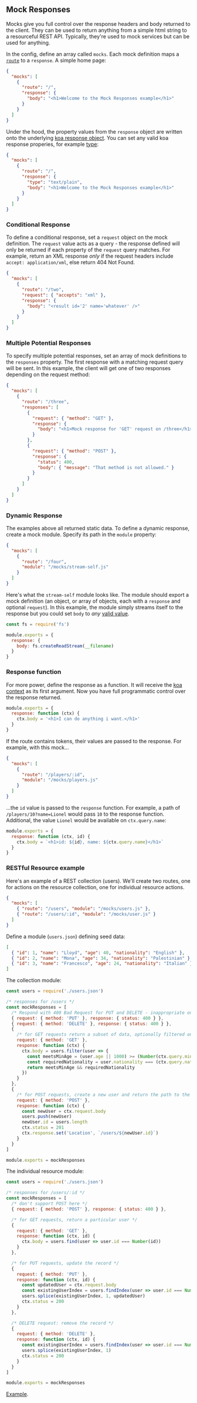 ## Mock Responses

Mocks give you full control over the response headers and body returned to the client. They can be used to return anything from a simple html string to a resourceful REST API. Typically, they're used to mock services but can be used for anything.

In the config, define an array called `mocks`. Each mock definition maps a <code>[route](http://expressjs.com/guide/routing.html#route-paths)</code> to a `response`. A simple home page:
```json
{
  "mocks": [
    {
      "route": "/",
      "response": {
        "body": "<h1>Welcome to the Mock Responses example</h1>"
      }
    }
  ]
}
```

Under the hood, the property values from the `response` object are written onto the underlying [koa response object](https://github.com/koajs/koa/blob/master/docs/api/response.md). You can set any valid koa response properies, for example [type](https://github.com/koajs/koa/blob/master/docs/api/response.md#responsetype-1):
```json
{
  "mocks": [
    {
      "route": "/",
      "response": {
        "type": "text/plain",
        "body": "<h1>Welcome to the Mock Responses example</h1>"
      }
    }
  ]
}
```

### Conditional Response

To define a conditional response, set a `request` object on the mock definition. The `request` value acts as a query - the response defined will only be returned if each property of the `request` query matches. For example, return an XML response *only* if the request headers include `accept: application/xml`, else return 404 Not Found.

```json
{
  "mocks": [
    {
      "route": "/two",
      "request": { "accepts": "xml" },
      "response": {
        "body": "<result id='2' name='whatever' />"
      }
    }
  ]
}
```

### Multiple Potential Responses

To specify multiple potential responses, set an array of mock definitions to the `responses` property. The first response with a matching request query will be sent. In this example, the client will get one of two responses depending on the request method:

```json
{
  "mocks": [
    {
      "route": "/three",
      "responses": [
        {
          "request": { "method": "GET" },
          "response": {
            "body": "<h1>Mock response for 'GET' request on /three</h1>"
          }
        },
        {
          "request": { "method": "POST" },
          "response": {
            "status": 400,
            "body": { "message": "That method is not allowed." }
          }
        }
      ]
    }
  ]
}
```

### Dynamic Response

The examples above all returned static data. To define a dynamic response, create a mock module. Specify its path in the `module` property:
```json
{
  "mocks": [
    {
      "route": "/four",
      "module": "/mocks/stream-self.js"
    }
  ]
}
```

Here's what the `stream-self` module looks like. The module should export a mock definition (an object, or array of objects, each with a `response` and optional `request`). In this example, the module simply streams itself to the response but you could set `body` to *any* [valid value](https://github.com/koajs/koa/blob/master/docs/api/response.md#responsebody-1).
```js
const fs = require('fs')

module.exports = {
  response: {
    body: fs.createReadStream(__filename)
  }
}
```

### Response function

For more power, define the response as a function. It will receive the [koa context](https://github.com/koajs/koa/blob/master/docs/api/context.md) as its first argument. Now you have full programmatic control over the response returned.
```js
module.exports = {
  response: function (ctx) {
    ctx.body = '<h1>I can do anything i want.</h1>'
  }
}
```

If the route contains tokens, their values are passed to the response. For example, with this mock...
```json
{
  "mocks": [
    {
      "route": "/players/:id",
      "module": "/mocks/players.js"
    }
  ]
}
```

...the `id` value is passed to the `response` function. For example, a path of `/players/10?name=Lionel` would pass `10` to the response function. Additional, the value `Lionel` would be available on `ctx.query.name`:
```js
module.exports = {
  response: function (ctx, id) {
    ctx.body = `<h1>id: ${id}, name: ${ctx.query.name}</h1>`
  }
}
```

### RESTful Resource example

Here's an example of a REST collection (users). We'll create two routes, one for actions on the resource collection, one for individual resource actions.

```json
{
  "mocks": [
    { "route": "/users", "module": "/mocks/users.js" },
    { "route": "/users/:id", "module": "/mocks/user.js" }
  ]
}
```

Define a module (`users.json`) defining seed data:

```json
[
  { "id": 1, "name": "Lloyd", "age": 40, "nationality": "English" },
  { "id": 2, "name": "Mona", "age": 34, "nationality": "Palestinian" },
  { "id": 3, "name": "Francesco", "age": 24, "nationality": "Italian" }
]
```

The collection module:

```js
const users = require('./users.json')

/* responses for /users */
const mockResponses = [
  /* Respond with 400 Bad Request for PUT and DELETE - inappropriate on a collection */
  { request: { method: 'PUT' }, response: { status: 400 } },
  { request: { method: 'DELETE' }, response: { status: 400 } },
  {
    /* for GET requests return a subset of data, optionally filtered on 'minAge' and 'nationality' */
    request: { method: 'GET' },
    response: function (ctx) {
      ctx.body = users.filter(user => {
        const meetsMinAge = (user.age || 1000) >= (Number(ctx.query.minAge) || 0)
        const requiredNationality = user.nationality === (ctx.query.nationality || user.nationality)
        return meetsMinAge && requiredNationality
      })
    }
  },
  {
    /* for POST requests, create a new user and return the path to the new resource */
    request: { method: 'POST' },
    response: function (ctx) {
      const newUser = ctx.request.body
      users.push(newUser)
      newUser.id = users.length
      ctx.status = 201
      ctx.response.set('Location', `/users/${newUser.id}`)
    }
  }
]

module.exports = mockResponses
```

The individual resource module:

```js
const users = require('./users.json')

/* responses for /users/:id */
const mockResponses = [
  /* don't support POST here */
  { request: { method: 'POST' }, response: { status: 400 } },

  /* for GET requests, return a particular user */
  {
    request: { method: 'GET' },
    response: function (ctx, id) {
      ctx.body = users.find(user => user.id === Number(id))
    }
  },

  /* for PUT requests, update the record */
  {
    request: { method: 'PUT' },
    response: function (ctx, id) {
      const updatedUser = ctx.request.body
      const existingUserIndex = users.findIndex(user => user.id === Number(id))
      users.splice(existingUserIndex, 1, updatedUser)
      ctx.status = 200
    }
  },

  /* DELETE request: remove the record */
  {
    request: { method: 'DELETE' },
    response: function (ctx, id) {
      const existingUserIndex = users.findIndex(user => user.id === Number(id))
      users.splice(existingUserIndex, 1)
      ctx.status = 200
    }
  }
]

module.exports = mockResponses
```

[Example](https://github.com/75lb/local-web-server/tree/master/example/mock).